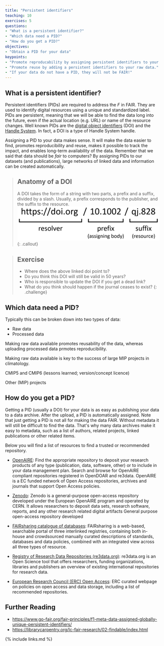 ```yaml
---
title: "Persistent identifiers"
teaching: 10
exercises: 5
questions:
- "What is a persistent identifier?"
- "Which data need a PID?"
- "How do you get a PID?"
objectives:
- "Obtain a PID for your data"
keypoints:
- "Promote reproducability by assigning persistent identifiers to your processed data."
- "Promote reuse by adding a persistent identifiers to your raw data."
- "If your data do not have a PID, they will not be FAIR!"
---
```


What is a persistent identifier?
--------------------------------

Persistent identifiers (PIDs) are required to address the *F* in FAIR. They are used to identify digital resources using a unique and standardized label. PIDs are persistent, meaning that we will be able to find the data long into the future, even if the actual location (e.g. URL) or name of the resource changes. Well known PIDs are the [digital object identifiers](https://en.wikipedia.org/wiki/Digital_object_identifier) (DOI) and the [Handle System](https://en.wikipedia.org/wiki/Handle_System). In fact, a DOI is a type of Handle System handle.

Assigning a PID to your data makes sense. It will make the data easier to find, promotes reproducibility and reuse, makes it possible to track the impact, and enables long-term availability of the data. Remember that we said that data should be *fair* to computers? By assigning PIDs to our datasets (and publications), large networks of linked data and information can be created automatically.

> ## Anatomy of a DOI
> A DOI takes the form of a string with two parts, a prefix and a suffix, divided by a slash. Usually, a prefix corresponds to the publisher, and the suffix to the resource.
> ![Anatomy of a DOI](../fig/doi_anatomy.png)
{: .callout}

> ## Exercise
> - Where does the above linked doi point to?
> - Do you think this DOI will still be valid in 50 years?
> - Who is responsible to update the DOI if you get a dead link?
> - What do you think should happen if the journal ceases to exist?
{: .challenge}

Which data need a PID?
----------------------

Typically this can be broken down into two types of data:
- Raw data
- Processed data

Making raw data available promotes reusability of the data, whereas uploading processed data prmotes reproducibility.

Making raw data available is key to the success of large MIP projects in climatology.

CMIP5 and CMIP6 (lessons learned; version/concept licence)

Other (MIP) projects


How do you get a PID?
---------------------

Getting a PID (usually a DOI) for your data is as easy as publishing your data to a data archive. After the upload, a PID is automatically assigned. Note that just getting a PID is not all for making the data FAIR. Without metadata it will still be difficult to find the data. That's why many data archives make it easy to metadata, such as a list of authors, related projects, linked publications or other related items.

Below you will find a list of resources to find a trusted or recommended repository.

- [OpenAIRE](https://explore.openaire.eu/participate/deposit/learn-how):
Find the appropriate repository to deposit your research products of any type (publication, data, software, other) or to include in your data management plan. Search and browse for OpenAIRE compliant repositories registered in OpenDOAR and re3data. OpenAIRE is a EC funded network of Open Access repositories, archives and journals that support Open Access policies.

- [Zenodo](https://zenodo.org):
Zenodo is a general-purpose open-access repository developed under the European OpenAIRE program and operated by CERN. It allows researchers to deposit data sets, research software, reports, and any other research related digital artifacts
General purpose open-access repository developed

- [FAIRsharing catalogue of databases](https://fairsharing.org/databases/):
FAIRsharing is a web-based, searchable portal of three interlinked registries, containing both in-house and crowdsourced manually curated descriptions of standards, databases and data policies, combined with an integrated view across all three types of resource.

- [Registry of Research Data Repositories (re3data.org)](https://www.re3data.org/):
re3data.org is an Open Science tool that offers researchers, funding organizations, libraries and publishers an overview of existing international repositories for research data.

- [European Research Council (ERC) Open Access](https://erc.europa.eu/funding-and-grants/managing-project/open-access):
ERC curated webpage on policies on open access and data storage, including a list of recommended repositories.


## Further Reading
- <https://www.go-fair.org/fair-principles/f1-meta-data-assigned-globally-unique-persistent-identifiers/>
- <https://librarycarpentry.org/lc-fair-research/02-findable/index.html>


{% include links.md %}
